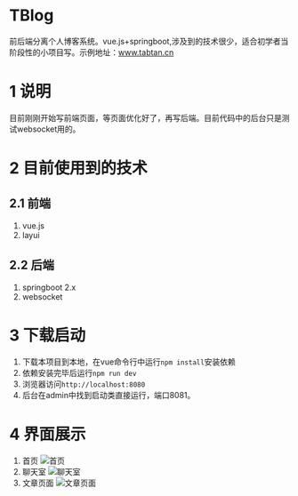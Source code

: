 # TBlog
前后端分离个人博客系统。vue.js+springboot,涉及到的技术很少，适合初学者当阶段性的小项目写。示例地址：<a href="http://www.tabtan.cn" target="_blank">www.tabtan.cn</a>

# 1 说明
目前刚刚开始写前端页面，等页面优化好了，再写后端。目前代码中的后台只是测试websocket用的。

# 2 目前使用到的技术
## 2.1 前端
1. vue.js
2. layui

## 2.2 后端
1. springboot 2.x
2. websocket

# 3 下载启动
1. 下载本项目到本地，在vue命令行中运行`npm install`安装依赖
2. 依赖安装完毕后运行`npm run dev`
3. 浏览器访问`http://localhost:8080`
4. 后台在admin中找到启动类直接运行，端口8081。

# 4 界面展示
1. 首页
![首页](https://cdn.jsdelivr.net/gh/Tab-tan/CDN@1.1.20/pic/首页.png)
2. 聊天室
![聊天室](https://cdn.jsdelivr.net/gh/Tab-tan/CDN@1.1.20/pic/聊天室.png)
3. 文章页面
![文章页面](https://cdn.jsdelivr.net/gh/Tab-tan/CDN@1.1.21/pic/文章.png)
